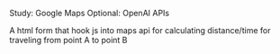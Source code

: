 Study:  Google Maps
Optional: OpenAI APIs

A html form that hook js into maps api for calculating distance/time for traveling from point A to point B
